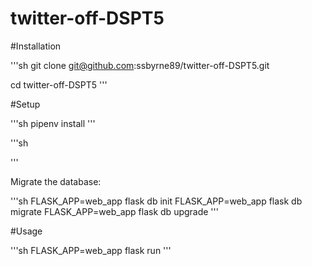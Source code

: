 # twitter-off-DSPT5


#Installation

'''sh
git clone git@github.com:ssbyrne89/twitter-off-DSPT5.git

cd twitter-off-DSPT5
'''


#Setup

'''sh
pipenv install
'''

'''sh

'''


Migrate the database:

'''sh
FLASK_APP=web_app flask db init
FLASK_APP=web_app flask db migrate
FLASK_APP=web_app flask db upgrade
'''

#Usage

'''sh
FLASK_APP=web_app flask run
'''

